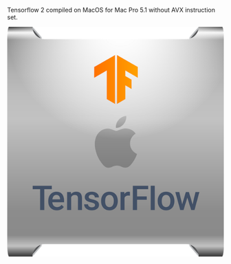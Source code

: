 Tensorflow 2 compiled on MacOS for Mac Pro 5.1 without AVX instruction set.

![alt text](https://raw.githubusercontent.com/alessandro893/tensorflow-macos-no_avx/master/tf-logo.png)
